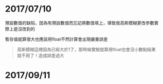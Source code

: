 # 2017/07/10
預設數值的缺陷，因為有預設數值而忘記將數值填上，導致我高斯模糊更改參數實際上是沒改到的

暫存值就算很大也應該用float不然計算會出現嚴重誤差
> 高斯模糊這裡因為已經大於1了，那時候實驗就算用float也會沒小數點結果就不用了！造成誤差過大

# 2017/09/11
